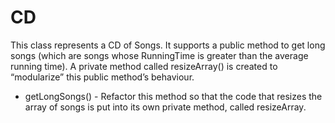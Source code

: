 ---
---
# CD

This class represents a CD of Songs. It supports a public method to get long songs (which are songs whose RunningTime is greater than the average running time). A private method called resizeArray() is created to “modularize” this public method’s behaviour.

* getLongSongs() - Refactor this method so that the code that resizes the array of songs is put into its own private method, called resizeArray.
